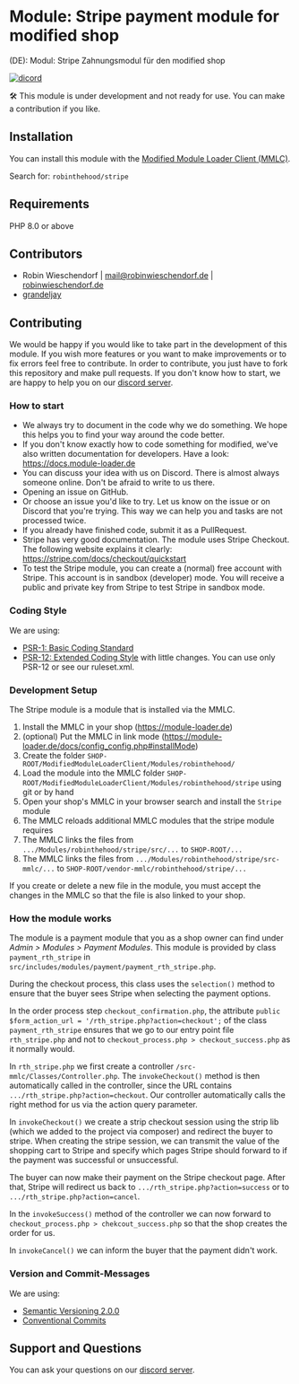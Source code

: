 # Module: Stripe payment module for modified shop
(DE): Modul: Stripe Zahnungsmodul für den modified shop

[![dicord](https://img.shields.io/discord/727190419158597683)](https://discord.gg/9NqwJqP)

🛠 This module is under development and not ready for use. You can make a contribution if you like.

## Installation
You can install this module with the [Modified Module Loader Client (MMLC)](http://module-loader.de).

Search for: `robinthehood/stripe`

## Requirements
PHP 8.0 or above

## Contributors
- Robin Wieschendorf | <mail@robinwieschendorf.de> | [robinwieschendorf.de](https://robinwieschendorf.de)
- [grandeljay](https://github.com/grandeljay)

## Contributing
We would be happy if you would like to take part in the development of this module. If you wish more features or you want to make improvements or to fix errors feel free to contribute. In order to contribute, you just have to fork this repository and make pull requests. If you don't know how to start, we are happy to help you on our [discord server](https://discord.gg/9NqwJqP).

### How to start
- We always try to document in the code why we do something. We hope this helps you to find your way around the code better.
- If you don't know exactly how to code something for modified, we've also written documentation for developers. Have a look: https://docs.module-loader.de
- You can discuss your idea with us on Discord. There is almost always someone online. Don't be afraid to write to us there.
- Opening an issue on GitHub.
- Or choose an issue you'd like to try. Let us know on the issue or on Discord that you're trying. This way we can help you and tasks are not processed twice.
- If you already have finished code, submit it as a PullRequest.
- Stripe has very good documentation. The module uses Stripe Checkout. The following website explains it clearly: https://stripe.com/docs/checkout/quickstart
- To test the Stripe module, you can create a (normal) free account with Stripe. This account is in sandbox (developer) mode. You will receive a public and private key from Stripe to test Stripe in sandbox mode.

### Coding Style
We are using:
- [PSR-1: Basic Coding Standard](https://www.php-fig.org/psr/psr-1/)
- [PSR-12: Extended Coding Style](https://www.php-fig.org/psr/psr-12/) with little changes. You can use only PSR-12 or see our ruleset.xml.

### Development Setup

The Stripe module is a module that is installed via the MMLC.

1. Install the MMLC in your shop (https://module-loader.de)
1. (optional) Put the MMLC in link mode (https://module-loader.de/docs/config_config.php#installMode)
1. Create the folder `SHOP-ROOT/ModifiedModuleLoaderClient/Modules/robinthehood/`
1. Load the module into the MMLC folder `SHOP-ROOT/ModifiedModuleLoaderClient/Modules/robinthehood/stripe` using git or by hand
1. Open your shop's MMLC in your browser search and install the `Stripe` module
1. The MMLC reloads additional MMLC modules that the stripe module requires
1. The MMLC links the files from `.../Modules/robinthehood/stripe/src/...` to `SHOP-ROOT/...`
1. The MMLC links the files from `.../Modules/robinthehood/stripe/src-mmlc/...` to `SHOP-ROOT/vendor-mmlc/robinthehood/stripe/...`

If you create or delete a new file in the module, you must accept the changes in the MMLC so that the file is also linked to your shop.

### How the module works

The module is a payment module that you as a shop owner can find under *Admin > Modules > Payment Modules*. This module is provided by class `payment_rth_stripe` in `src/includes/modules/payment/payment_rth_stripe.php`.

During the checkout process, this class uses the `selection()` method to ensure that the buyer sees Stripe when selecting the payment options.

In the order process step `checkout_confirmation.php`, the attribute `public $form_action_url = '/rth_stripe.php?action=checkout';` of the class `payment_rth_stripe` ensures that we go to our entry point file `rth_stripe.php` and not to `checkout_process.php > checkout_success.php` as it normally would.

In `rth_stripe.php` we first create a controller `/src-mmlc/Classes/Controller.php`. The `invokeCheckout()` method is then automatically called in the controller, since the URL contains `.../rth_stripe.php?action=checkout`. Our controller automatically calls the right method for us via the action query parameter.

In `invokeCheckout()` we create a strip checkout session using the strip lib (which we added to the project via composer) and redirect the buyer to stripe. When creating the stripe session, we can transmit the value of the shopping cart to Stripe and specify which pages Stripe should forward to if the payment was successful or unsuccessful.

The buyer can now make their payment on the Stripe checkout page. After that, Stripe will redirect us back to `.../rth_stripe.php?action=success` or to `.../rth_stripe.php?action=cancel`.

In the `invokeSuccess()` method of the controller we can now forward to `checkout_process.php > chekcout_success.php` so that the shop creates the order for us.

In `invokeCancel()` we can inform the buyer that the payment didn't work.

### Version and Commit-Messages
We are using:
- [Semantic Versioning 2.0.0](https://semver.org)
- [Conventional Commits](https://www.conventionalcommits.org/en/v1.0.0/)

## Support and Questions
You can ask your questions on our [discord server](https://discord.gg/9NqwJqP).
